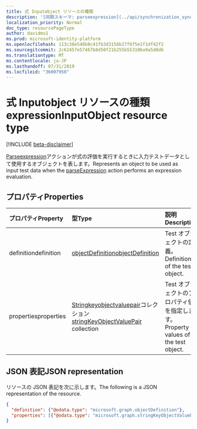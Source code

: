 ```yaml
---
title: 式 Inputobject リソースの種類
description: '[同期スキーマ: parseexpression](../api/synchronization_synchronizationschema_parseexpression.md)アクションが式評価を実行するときに入力テストデータとして使用するオブジェクトを表します。'
localization_priority: Normal
doc_type: resourcePageType
author: davidmu1
ms.prod: microsoft-identity-platform
ms.openlocfilehash: 113c38e540b8c41fb3d3156b27f6f5e1f1df42f2
ms.sourcegitcommit: 2c62457e57467b8d50f21b255b553106a9a5d8d6
ms.translationtype: MT
ms.contentlocale: ja-JP
ms.lasthandoff: 07/31/2019
ms.locfileid: "36007950"
---
```

# <a name="expressioninputobject-resource-type"></a><span data-ttu-id="99146-103">式 Inputobject リソースの種類</span><span class="sxs-lookup"><span data-stu-id="99146-103">expressionInputObject resource type</span></span>

[!INCLUDE [beta-disclaimer](../../includes/beta-disclaimer.md)]

<span data-ttu-id="99146-104">[Parseexpression](../api/synchronization-synchronizationschema-parseexpression.md)アクションが式の評価を実行するときに入力テストデータとして使用するオブジェクトを表します。</span><span class="sxs-lookup"><span data-stu-id="99146-104">Represents an object to be used as input test data when the [parseExpression](../api/synchronization-synchronizationschema-parseexpression.md) action performs an expression evaluation.</span></span>

## <a name="properties"></a><span data-ttu-id="99146-105">プロパティ</span><span class="sxs-lookup"><span data-stu-id="99146-105">Properties</span></span>
| <span data-ttu-id="99146-106">プロパティ</span><span class="sxs-lookup"><span data-stu-id="99146-106">Property</span></span>     | <span data-ttu-id="99146-107">型</span><span class="sxs-lookup"><span data-stu-id="99146-107">Type</span></span>   |<span data-ttu-id="99146-108">説明</span><span class="sxs-lookup"><span data-stu-id="99146-108">Description</span></span>|
|:---------------|:--------|:----------|
|<span data-ttu-id="99146-109">definition</span><span class="sxs-lookup"><span data-stu-id="99146-109">definition</span></span>|[<span data-ttu-id="99146-110">objectDefinition</span><span class="sxs-lookup"><span data-stu-id="99146-110">objectDefinition</span></span>](synchronization-objectdefinition.md)|<span data-ttu-id="99146-111">Test オブジェクトの定義。</span><span class="sxs-lookup"><span data-stu-id="99146-111">Definition of the test object.</span></span>|
|<span data-ttu-id="99146-112">properties</span><span class="sxs-lookup"><span data-stu-id="99146-112">properties</span></span>|<span data-ttu-id="99146-113">[Stringkeyobjectvaluepair](synchronization-stringkeyobjectvaluepair.md)コレクション</span><span class="sxs-lookup"><span data-stu-id="99146-113">[stringKeyObjectValuePair](synchronization-stringkeyobjectvaluepair.md) collection</span></span>|<span data-ttu-id="99146-114">Test オブジェクトのプロパティ値を指定します。</span><span class="sxs-lookup"><span data-stu-id="99146-114">Property values of the test object.</span></span>|

## <a name="json-representation"></a><span data-ttu-id="99146-115">JSON 表記</span><span class="sxs-lookup"><span data-stu-id="99146-115">JSON representation</span></span>

<span data-ttu-id="99146-116">リソースの JSON 表記を次に示します。</span><span class="sxs-lookup"><span data-stu-id="99146-116">The following is a JSON representation of the resource.</span></span>

<!-- {
  "blockType": "resource",
  "optionalProperties": [

  ],
  "@odata.type": "microsoft.graph.expressionInputObject"
}-->

```json
{
  "definition": {"@odata.type": "microsoft.graph.objectDefinition"},
  "properties": [{"@odata.type": "microsoft.graph.stringKeyObjectValuePair"}]
}

```

<!-- uuid: 8fcb5dbc-d5aa-4681-8e31-b001d5168d79
2015-10-25 14:57:30 UTC -->
<!--
{
  "type": "#page.annotation",
  "description": "expressionInputObject resource",
  "keywords": "",
  "section": "documentation",
  "tocPath": "",
  "suppressions": []
}
-->
